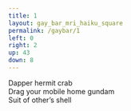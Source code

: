 ```yaml
---
title: 1
layout: gay_bar_mri_haiku_square
permalink: /gaybar/1
left: 0
right: 2
up: 43
down: 8
---
```

Dapper hermit crab  
Drag your mobile home gundam  
Suit of other’s shell

